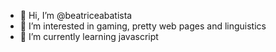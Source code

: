 - 👋 Hi, I’m @beatriceabatista
- 👀 I’m interested in gaming, pretty web pages and linguistics
- 🌱 I’m currently learning javascript

<!---
beatriceabatista/beatriceabatista is a ✨ special ✨ repository because its `README.md` (this file) appears on your GitHub profile.
You can click the Preview link to take a look at your changes.
--->
